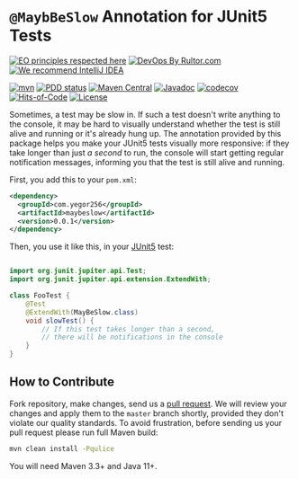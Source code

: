 # `@MaybBeSlow` Annotation for JUnit5 Tests

[![EO principles respected here](https://www.elegantobjects.org/badge.svg)](https://www.elegantobjects.org)
[![DevOps By Rultor.com](http://www.rultor.com/b/yegor256/maybeslow)](http://www.rultor.com/p/yegor256/maybeslow)
[![We recommend IntelliJ IDEA](https://www.elegantobjects.org/intellij-idea.svg)](https://www.jetbrains.com/idea/)

[![mvn](https://github.com/yegor256/maybeslow/actions/workflows/mvn.yml/badge.svg)](https://github.com/yegor256/maybeslow/actions/workflows/mvn.yml)
[![PDD status](http://www.0pdd.com/svg?name=yegor256/maybeslow)](http://www.0pdd.com/p?name=yegor256/maybeslow)
[![Maven Central](https://img.shields.io/maven-central/v/com.yegor256/maybeslow.svg)](https://maven-badges.herokuapp.com/maven-central/com.yegor256/maybeslow)
[![Javadoc](http://www.javadoc.io/badge/com.yegor256/maybeslow.svg)](http://www.javadoc.io/doc/com.yegor256/maybeslow)
[![codecov](https://codecov.io/gh/yegor256/maybeslow/branch/master/graph/badge.svg)](https://codecov.io/gh/yegor256/maybeslow)
[![Hits-of-Code](https://hitsofcode.com/github/yegor256/maybeslow)](https://hitsofcode.com/view/github/yegor256/maybeslow)
[![License](https://img.shields.io/badge/license-MIT-green.svg)](https://github.com/yegor256/maybeslow/blob/master/LICENSE.txt)

Sometimes, a test may be slow in. If such a test doesn't write anything
to the console, it may be hard to visually understand whether the test is
still alive and running or it's already hung up. The annotation provided
by this package helps you make your JUnit5 tests visually more responsive:
if they take longer than just _a second_ to run, the console will 
start getting regular notification messages, informing you that the 
test is still alive and running.

First, you add this to your `pom.xml`:

```xml
<dependency>
  <groupId>com.yegor256</groupId>
  <artifactId>maybeslow</artifactId>
  <version>0.0.1</version>
</dependency>
```

Then, you use it like this, in your [JUnit5][junit] test:

```java

import org.junit.jupiter.api.Test;
import org.junit.jupiter.api.extension.ExtendWith;

class FooTest {
    @Test
    @ExtendWith(MayBeSlow.class)
    void slowTest() {
        // If this test takes longer than a second,
        // there will be notifications in the console
    }
}
```

## How to Contribute

Fork repository, make changes, send us a
[pull request](https://www.yegor256.com/2014/04/15/github-guidelines.html).
We will review your changes and apply them to the `master` branch shortly,
provided they don't violate our quality standards. To avoid frustration,
before sending us your pull request please run full Maven build:

```bash
mvn clean install -Pqulice
```

You will need Maven 3.3+ and Java 11+.

[junit]: https://junit.org/junit5/
